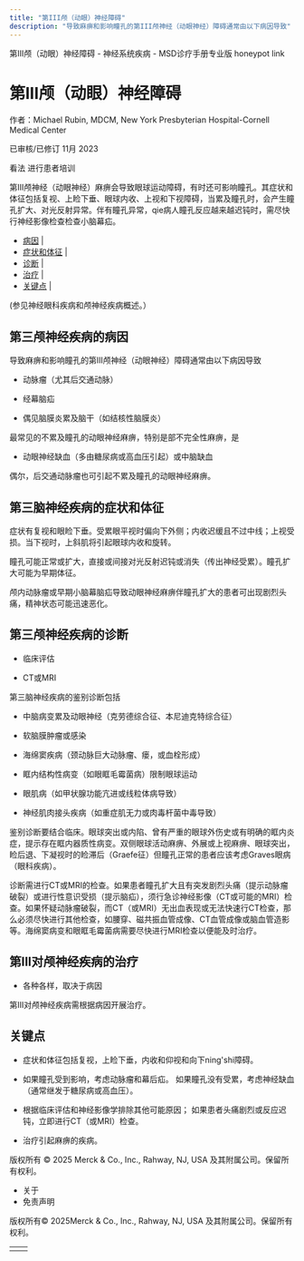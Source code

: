 ```yaml
---
title: "第III颅（动眼）神经障碍"
description: "导致麻痹和影响瞳孔的第III颅神经（动眼神经）障碍通常由以下病因导致"
---
```


﻿第III颅（动眼）神经障碍 - 神经系统疾病 - MSD诊疗手册专业版 honeypot link

# 第III颅（动眼）神经障碍

作者：Michael Rubin, MDCM, New York Presbyterian Hospital-Cornell Medical Center

已审核/已修订 11月 2023

看法 进行患者培训

第Ⅲ颅神经（动眼神经）麻痹会导致眼球运动障碍，有时还可影响瞳孔。其症状和体征包括复视、上睑下垂、眼球内收、上视和下视障碍，当累及瞳孔时，会产生瞳孔扩大、对光反射异常。伴有瞳孔异常，qie病人瞳孔反应越来越迟钝时，需尽快行神经影像检查检查小脑幕疝。

- [病因](#病因_v1042772_zh) \|
- [症状和体征](#症状和体征_v1042776_zh) \|
- [诊断](#诊断_v1042779_zh) \|
- [治疗](#治疗_v6540428_zh) \|
- [关键点](#关键点_v43765534_zh) \|

(参见神经眼科疾病和颅神经疾病概述。）

## 第三颅神经疾病的病因

导致麻痹和影响瞳孔的第III颅神经（动眼神经）障碍通常由以下病因导致

- 动脉瘤（尤其后交通动脉）

- 经幕脑疝

- 偶见脑膜炎累及脑干（如结核性脑膜炎）


最常见的不累及瞳孔的动眼神经麻痹，特别是部不完全性麻痹，是

- 动眼神经缺血（多由糖尿病或高血压引起）或中脑缺血


偶尔，后交通动脉瘤也可引起不累及瞳孔的动眼神经麻痹。

## 第三脑神经疾病的症状和体征

症状有复视和眼睑下垂。受累眼平视时偏向下外侧；内收迟缓且不过中线；上视受损。当下视时，上斜肌将引起眼球内收和旋转。

瞳孔可能正常或扩大，直接或间接对光反射迟钝或消失（传出神经受累）。瞳孔扩大可能为早期体征。

颅内动脉瘤或早期小脑幕脑疝导致动眼神经麻痹伴瞳孔扩大的患者可出现剧烈头痛，精神状态可能迅速恶化。

## 第三颅神经疾病的诊断

- 临床评估

- CT或MRI


第三脑神经疾病的鉴别诊断包括

- 中脑病变累及动眼神经（克劳德综合征、本尼迪克特综合征）

- 软脑膜肿瘤或感染

- 海绵窦疾病（颈动脉巨大动脉瘤、瘘，或血栓形成）

- 眶内结构性病变（如眼眶毛霉菌病）限制眼球运动

- 眼肌病（如甲状腺功能亢进或线粒体病导致）

- 神经肌肉接头疾病（如重症肌无力或肉毒杆菌中毒导致）


鉴别诊断要结合临床。眼球突出或内陷、曾有严重的眼球外伤史或有明确的眶内炎症，提示存在眶内器质性病变。双侧眼球活动麻痹、外展或上视麻痹、眼球突出，睑后退、下凝视时的睑滞后（Graefe征）但瞳孔正常的患者应该考虑Graves眼病（眼科疾病）。

诊断需进行CT或MRI的检查。如果患者瞳孔扩大且有突发剧烈头痛（提示动脉瘤破裂）或进行性意识受损（提示脑疝），须行急诊神经影像（CT或可能的MRI）检查。如果怀疑动脉瘤破裂，而CT（或MRI）无出血表现或无法快速行CT检查，那么必须尽快进行其他检查，如腰穿、磁共振血管成像、CT血管成像或脑血管造影等。海绵窦病变和眼眶毛霉菌病需要尽快进行MRI检查以便能及时治疗。

## 第III对颅神经疾病的治疗

- 各种各样，取决于病因


第III对颅神经疾病需根据病因开展治疗。

## 关键点

- 症状和体征包括复视，上睑下垂，内收和仰视和向下ning'shi障碍。

- 如果瞳孔受到影响，考虑动脉瘤和幕后疝。 如果瞳孔没有受累，考虑神经缺血（通常继发于糖尿病或高血压）。

- 根据临床评估和神经影像学排除其他可能原因； 如果患者头痛剧烈或反应迟钝，立即进行CT（或MRI）检查。

- 治疗引起麻痹的疾病。




版权所有 © 2025
Merck & Co., Inc., Rahway, NJ, USA 及其附属公司。保留所有权利。

- 关于
- 免责声明

版权所有© 2025Merck & Co., Inc., Rahway, NJ, USA 及其附属公司。保留所有权利。

|     |     |
| --- | --- |
|  |  |